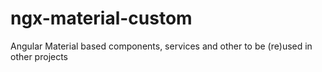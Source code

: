 # ngx-material-custom
Angular Material based components, services and other to be (re)used in other projects
